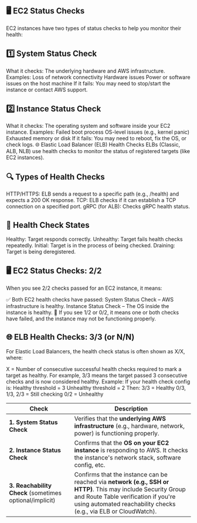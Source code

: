 ## 🖥️ EC2 Status Checks
EC2 instances have two types of status checks to help you monitor their health:

## 1️⃣ System Status Check
What it checks: The underlying hardware and AWS infrastructure.
Examples:
Loss of network connectivity
Hardware issues
Power or software issues on the host machine
If it fails: You may need to stop/start the instance or contact AWS support.

## 2️⃣ Instance Status Check
What it checks: The operating system and software inside your EC2 instance.
Examples:
Failed boot process
OS-level issues (e.g., kernel panic)
Exhausted memory or disk
If it fails: You may need to reboot, fix the OS, or check logs.
🌐 Elastic Load Balancer (ELB) Health Checks
ELBs (Classic, ALB, NLB) use health checks to monitor the status of registered targets (like EC2 instances).

## 🔍 Types of Health Checks
HTTP/HTTPS: ELB sends a request to a specific path (e.g., /health) and expects a 200 OK response.
TCP: ELB checks if it can establish a TCP connection on a specified port.
gRPC (for ALB): Checks gRPC health status.

## 🔄 Health Check States
Healthy: Target responds correctly.
Unhealthy: Target fails health checks repeatedly.
Initial: Target is in the process of being checked.
Draining: Target is being deregistered.

## 🖥️ EC2 Status Checks: 2/2
When you see 2/2 checks passed for an EC2 instance, it means:

✅ Both EC2 health checks have passed:
System Status Check – AWS infrastructure is healthy.
Instance Status Check – The OS inside the instance is healthy.
🔹 If you see 1/2 or 0/2, it means one or both checks have failed, and the instance may not be functioning properly.

## 🌐 ELB Health Checks: 3/3 (or N/N)
For Elastic Load Balancers, the health check status is often shown as X/X, where:

X = Number of consecutive successful health checks required to mark a target as healthy.
For example, 3/3 means the target passed 3 consecutive checks and is now considered healthy.
Example:
If your health check config is:
Healthy threshold = 3
Unhealthy threshold = 2
Then:
3/3 = Healthy
0/3, 1/3, 2/3 = Still checking
0/2 = Unhealthy

| Check                                                   | Description                                                                                                                                                                            
| ------------------------------------------------------- | ---------------------------------------------------------------------------------------------------------------------------------------------------------
| **1. System Status Check**                              | Verifies that the **underlying AWS infrastructure** (e.g., hardware, network, power) is functioning properly.                                                                                                      |
| **2. Instance Status Check**                            | Confirms that the **OS on your EC2 instance** is responding to AWS. It checks the instance's network stack, software config, etc.                                                                                  |
| **3. Reachability Check** (sometimes optional/implicit) | Confirms that the instance can be reached via **network (e.g., SSH or HTTP)**. This may include Security Group and Route Table verification if you're using automated reachability checks (e.g., via ELB or CloudWatch).

